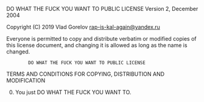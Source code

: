 DO WHAT THE FUCK YOU WANT TO PUBLIC LICENSE
                    Version 2, December 2004

Copyright (C) 2019 Vlad Gorelov <rap-is-kal-again@yandex.ru>

Everyone is permitted to copy and distribute verbatim or modified
copies of this license document, and changing it is allowed as long
as the name is changed.

            DO WHAT THE FUCK YOU WANT TO PUBLIC LICENSE
TERMS AND CONDITIONS FOR COPYING, DISTRIBUTION AND MODIFICATION

0. You just DO WHAT THE FUCK YOU WANT TO.